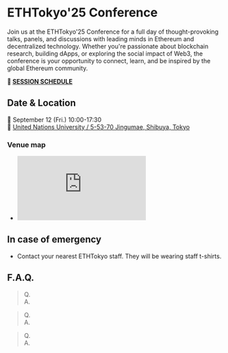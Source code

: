 # ETHTokyo'25 Conference
Join us at the ETHTokyo'25 Conference for a full day of thought-provoking talks, panels, and discussions with leading minds in Ethereum and decentralized technology. Whether you're passionate about blockchain research, building dApps, or exploring the social impact of Web3, the conference is your opportunity to connect, learn, and be inspired by the global Ethereum community.

**🎤 [SESSION SCHEDULE](https://speak.ethtokyo.org/conference-2025/schedule/)**

## Date & Location
📅 September 12 (Fri.) 10:00-17:30 \
📍 [United Nations University / 5-53-70 Jingumae, Shibuya, Tokyo](https://maps.app.goo.gl/9z41vXGKVTzhFFLFA)


### Venue map
- ![Venue map](https://ethtokyo.org/2025/images/*.ext)

## In case of emergency
- Contact your nearest ETHTokyo staff. They will be wearing staff t-shirts.

## F.A.Q.

> Q. \
A. 

> Q. \
A. 

> Q. \
A. 